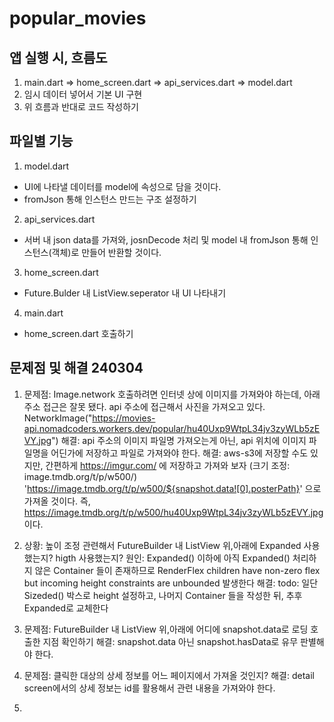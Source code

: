 # popular_movies

## 앱 실행 시, 흐름도
1. main.dart => home_screen.dart => api_services.dart => model.dart
2. 임시 데이터 넣어서 기본 UI 구현
3. 위 흐름과 반대로 코드 작성하기


## 파일별 기능
1. model.dart
- UI에 나타낼 데이터를 model에 속성으로 담을 것이다.
- fromJson 통해 인스턴스 만드는 구조 설정하기

2. api_services.dart
- 서버 내 json data를 가져와, josnDecode 처리 및 model 내 fromJson 통해 인스턴스(객체)로 만들어 반환할 것이다.

3. home_screen.dart
- Future.Bulder 내 ListView.seperator 내 UI 나타내기

4. main.dart
- home_screen.dart 호출하기


## 문제점 및 해결 240304
1. 문제점: Image.network 호출하려면 인터넷 상에 이미지를 가져와야 하는데,
아래 주소 접근은 잘못 됐다. api 주소에 접근해서 사진을 가져오고 있다.
NetworkImage("https://movies-api.nomadcoders.workers.dev/popular/hu40Uxp9WtpL34jv3zyWLb5zEVY.jpg")
해결: api 주소의 이미지 파일명 가져오는게 아닌, api 위치에 이미지 파일명을 어딘가에 저장하고 파일로 가져와야 한다.
해결: aws-s3에 저장할 수도 있지만, 간편하게 https://imgur.com/ 에 저장하고 가져와 보자 (크기 조정: image.tmdb.org/t/p/w500/)
'https://image.tmdb.org/t/p/w500/${snapshot.data![0].posterPath}' 으로 가져올 것이다.
즉, https://image.tmdb.org/t/p/w500/hu40Uxp9WtpL34jv3zyWLb5zEVY.jpg 이다.

2. 상황: 높이 조정 관련해서 FutureBuilder 내 ListView 위,아래에 Expanded 사용했는지? higth 사용했는지?
원인: Expanded() 이하에 아직 Expanded() 처리하지 않은 Container 들이 존재하므로 RenderFlex children have non-zero flex but incoming height constraints are unbounded 발생한다
해결: todo: 일단 Sizeded() 박스로 height 설정하고, 나머지 Container 들을 작성한 뒤, 추후 Expanded로 교체한다

3. 문제점: FutureBuilder 내 ListView 위,아래에 어디에 snapshot.data로 로딩 호출한 지점 확인하기
해결: snapshot.data 아닌 snapshot.hasData로 유무 판별해야 한다.

4. 문제점: 클릭한 대상의 상세 정보를 어느 페이지에서 가져올 것인지?
해결: detail screen에서의 상세 정보는 id를 활용해서 관련 내용을 가져와야 한다.

5. 